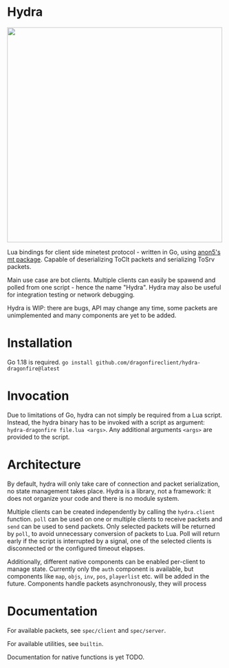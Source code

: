 # Hydra
<img src="https://cdn8.picryl.com/photo/2016/05/14/hydra-from-bl-royal-12-c-xix-f-13-b31e4a-1024.jpg" width="500" />

Lua bindings for client side minetest protocol - written in Go, using [anon5's mt package](https://github.com/anon55555/mt).
Capable of deserializing ToClt packets and serializing ToSrv packets.

Main use case are bot clients. Multiple clients can easily be spawend and polled from one script - hence the name "Hydra".
Hydra may also be useful for integration testing or network debugging.

Hydra is WIP: there are bugs, API may change any time, some packets are unimplemented and many components are yet to be added.

# Installation
Go 1.18 is required.
`go install github.com/dragonfireclient/hydra-dragonfire@latest`

# Invocation
Due to limitations of Go, hydra can not simply be required from a Lua script. Instead, the hydra binary has to be invoked with a script as argument:
`hydra-dragonfire file.lua <args>`. Any additional arguments `<args>` are provided to the script.

# Architecture
By default, hydra will only take care of connection and packet serialization, no state management takes place.
Hydra is a library, not a framework: it does not organize your code and there is no module system.

Multiple clients can be created independently by calling the `hydra.client` function.
`poll` can be used on one or multiple clients to receive packets and `send` can be used to send packets.
Only selected packets will be returned by `poll`, to avoid unnecessary conversion of packets to Lua.
Poll will return early if the script is interrupted by a signal, one of the selected clients is disconnected or the configured timeout elapses.

Additionally, different native components can be enabled per-client to manage state.
Currently only the `auth` component is available, but components like `map`, `objs`, `inv`, `pos`, `playerlist` etc. will be added in the future.
Components handle packets asynchronously, they will process 

# Documentation
For available packets, see `spec/client` and `spec/server`.

For available utilities, see `builtin`.

Documentation for native functions is yet TODO.
